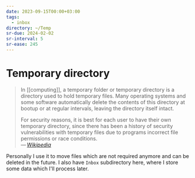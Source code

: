 ```yaml
---
date: 2023-09-15T00:00+03:00
tags:
  - inbox
directory: ~/Temp
sr-due: 2024-02-02
sr-interval: 5
sr-ease: 245
---
```


# Temporary directory

> In [[computing]], a temporary folder or temporary directory is a directory
> used to hold temporary files. Many operating systems and some software
> automatically delete the contents of this directory at bootup or at regular
> intervals, leaving the directory itself intact.
>
> For security reasons, it is best for each user to have their own temporary
> directory, since there has been a history of security vulnerabilities with
> temporary files due to programs incorrect file permissions or race
> conditions.\
> — <cite>[Wikipedia](https://en.wikipedia.org/wiki/Temporary_folder)</cite>

Personally I use it to move files which are not required anymore and can be
deleted in the future. I also have `Inbox` subdirectory here, where I store some
data which I'll process later.
